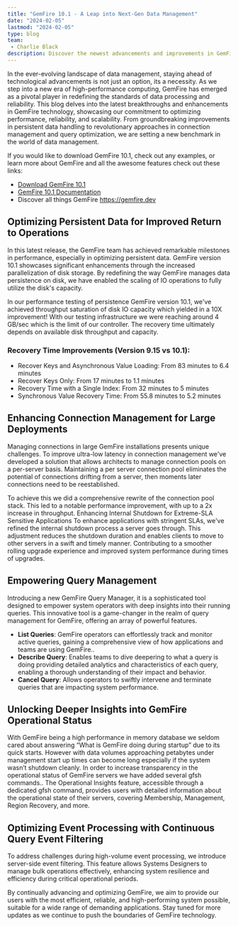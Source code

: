 ```yaml
---
title: "GemFire 10.1 - A Leap into Next-Gen Data Management"
date: "2024-02-05"
lastmod: "2024-02-05"
type: blog
team:
 - Charlie Black
description: Discover the newest advancements and improvements in GemFire technology, highlighting our dedication to enhancing performance, reliability, and scalability.
--- 
```


In the ever-evolving landscape of data management, staying ahead of technological advancements is not just an option, its a necessity. As we step into a new era of high-performance computing, GemFire has emerged as a pivotal player in redefining the standards of data processing and reliability. This blog delves into the latest breakthroughs and enhancements in GemFire technology, showcasing our commitment to optimizing performance, reliability, and scalability. From groundbreaking improvements in persistent data handling to revolutionary approaches in connection management and query optimization, we are setting a new benchmark in the world of data management. 

If you would like to download GemFire 10.1, check out any examples, or learn more about GemFire and all the awesome features check out these links:

* [Download GemFire 10.1](https://support.broadcom.com/group/ecx/productfiles?subFamily=VMware%20Tanzu%20GemFire&displayGroup=VMware%20Tanzu%20GemFire&release=10.1.1&os=&servicePk=310413&language=EN)
* [GemFire 10.1 Documentation](https://docs.vmware.com/en/VMware-GemFire/10.1/gf/about_gemfire.html)
* Discover all things GemFire https://gemfire.dev 

## Optimizing Persistent Data for Improved Return to Operations

In this latest release, the GemFire team has achieved remarkable milestones in performance, especially in optimizing persistent data. GemFire version 10.1 showcases significant enhancements through the increased parallelization of disk storage. By redefining the way GemFire manages data persistence on disk, we have enabled the scaling of IO operations to fully utilize the disk's capacity.

In our performance testing of persistence GemFire version 10.1, we've achieved throughput saturation of disk IO capacity which yielded in a 10X improvement!  With our testing infrastructure we were reaching around 4 GB/sec which is the limit of our controller. The recovery time ultimately depends on available disk throughput and capacity.

### Recovery Time Improvements (Version 9.15 vs 10.1):

* Recover Keys and Asynchronous Value Loading: From 83 minutes to 6.4 minutes
* Recover Keys Only: From 17 minutes to 1.1 minutes
* Recovery Time with a Single Index: From 32 minutes to 5 minutes
* Synchronous Value Recovery Time: From 55.8 minutes to 5.2 minutes

## Enhancing Connection Management for Large Deployments

Managing connections in large GemFire installations presents unique challenges. To improve ultra-low latency in connection management we've developed a solution that allows architects to manage connection pools on a per-server basis. Maintaining a per server connection pool eliminates the potential of connections drifting from a server, then moments later connections need to be reestablished.

To achieve this we did a comprehensive rewrite of the connection pool stack.  This led to a notable performance improvement, with up to a 2x increase in throughput.
Enhancing Internal Shutdown for Extreme-SLA Sensitive Applications
To enhance applications with stringent SLAs, we've refined the internal shutdown process a server goes through. This adjustment reduces the shutdown duration and enables clients to move to other servers in a swift and timely manner.  Contributing to a smoother rolling upgrade experience  and improved system performance during times of upgrades.

## Empowering Query Management

Introducing a new GemFire Query Manager, it is a sophisticated tool designed to empower system operators with deep insights into their running queries. This innovative tool is a game-changer in the realm of query management for GemFire, offering an array of powerful features. 
* **List Queries**: GemFire operators can effortlessly track and monitor active queries, gaining a comprehensive view of how applications and teams are using GemFire.. 
* **Describe Query**: Enables teams to dive deepering to what a query is doing providing detailed analytics and characteristics of each query, enabling a thorough understanding of their impact and behavior. 
 * **Cancel Query**: Allows operators to swiftly intervene and terminate queries that are impacting system performance. 

## Unlocking Deeper Insights into GemFire Operational Status

With GemFire being a high performance in memory database we seldom cared about answering “What is GemFire doing during startup” due to its quick starts.   However with data volumes approaching petabytes under management start up times can become long especially if the system wasn’t shutdown cleanly.   In order to increase transparency in the operational status of GemFire servers we have added several gfsh commands.. The Operational Insights feature, accessible through a dedicated gfsh command, provides users with detailed information about the operational state of their servers, covering Membership, Management, Region Recovery, and more.

## Optimizing Event Processing with Continuous Query Event Filtering

To address challenges during high-volume event processing, we introduce server-side event filtering. This feature allows Systems Designers to manage bulk operations effectively, enhancing system resilience and efficiency during critical operational periods.


By continually advancing and optimizing GemFire, we aim to provide our users with the most efficient, reliable, and high-performing system possible, suitable for a wide range of demanding applications. Stay tuned for more updates as we continue to push the boundaries of GemFire technology.

